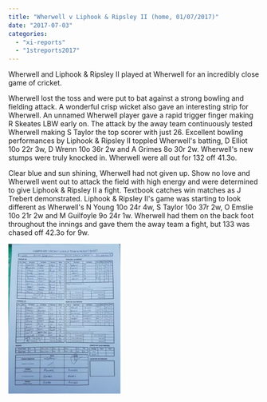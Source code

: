 ```yaml
---
title: "Wherwell v Liphook & Ripsley II (home, 01/07/2017)"
date: "2017-07-03"
categories: 
  - "xi-reports"
  - "1streports2017"
---
```


Wherwell and Liphook & Ripsley II played at Wherwell for an incredibly close game of cricket.

Wherwell lost the toss and were put to bat against a strong bowling and fielding attack. A wonderful crisp wicket also gave an interesting strip for Wherwell. An unnamed Wherwell player gave a rapid trigger finger making R Skeates LBW early on. The attack by the away team continuously tested Wherwell making S Taylor the top scorer with just 26. Excellent bowling performances by Liphook & Ripsley II toppled Wherwell's batting, D Elliot 10o 22r 3w, D Wrenn 10o 36r 2w and A Grimes 8o 30r 2w. Wherwell's new stumps were truly knocked in. Wherwell were all out for 132 off 41.3o.

Clear blue and sun shining, Wherwell had not given up. Show no love and Wherwell went out to attack the field with high energy and were determined to give Liphook & Ripsley II a fight. Textbook catches win matches as J Trebert demonstrated. Liphook & Ripsley II's game was starting to look different as Wherwell's N Young 10o 24r 4w, S Taylor 10o 37r 2w, O Emslie 10o 21r 2w and M Guilfoyle 9o 24r 1w. Wherwell had them on the back foot throughout the innings and gave them the away team a fight, but 133 was chased off 42.3o for 9w.

[![](images/WhatsApp-Image-2017-07-01-at-20.45.21-225x300.jpeg)](https://www.wherwellcc.co.uk/wp-content/uploads/2017/07/WhatsApp-Image-2017-07-01-at-20.45.21.jpeg)
